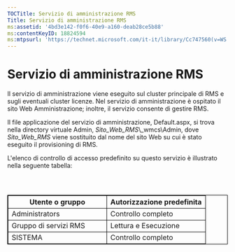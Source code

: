 ```yaml
---
TOCTitle: Servizio di amministrazione RMS
Title: Servizio di amministrazione RMS
ms:assetid: '4bd3e142-f0f6-40e9-a160-deab28ce5b88'
ms:contentKeyID: 18824594
ms:mtpsurl: 'https://technet.microsoft.com/it-it/library/Cc747560(v=WS.10)'
---
```


Servizio di amministrazione RMS
===============================

Il servizio di amministrazione viene eseguito sul cluster principale di RMS e sugli eventuali cluster licenze. Nel servizio di amministrazione è ospitato il sito Web Amministrazione; inoltre, il servizio consente di gestire RMS.

Il file applicazione del servizio di amministrazione, Default.aspx, si trova nella directory virtuale Admin, *Sito\_Web\_RMS*\\\_wmcs\\Admin, dove *Sito\_Web\_RMS* viene sostituito dal nome del sito Web su cui è stato eseguito il provisioning di RMS.

L'elenco di controllo di accesso predefinito su questo servizio è illustrato nella seguente tabella:

###  

 
<table style="border:1px solid black;">
<colgroup>
<col width="50%" />
<col width="50%" />
</colgroup>
<thead>
<tr class="header">
<th style="border:1px solid black;" >Utente o gruppo</th>
<th style="border:1px solid black;" >Autorizzazione predefinita</th>
</tr>
</thead>
<tbody>
<tr class="odd">
<td style="border:1px solid black;">Administrators</td>
<td style="border:1px solid black;">Controllo completo</td>
</tr>
<tr class="even">
<td style="border:1px solid black;">Gruppo di servizi RMS</td>
<td style="border:1px solid black;">Lettura e Esecuzione</td>
</tr>
<tr class="odd">
<td style="border:1px solid black;">SISTEMA</td>
<td style="border:1px solid black;">Controllo completo</td>
</tr>
</tbody>
</table>
